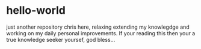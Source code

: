 # hello-world
just another repository
chris here, relaxing extending my knowlegdge and working on my daily personal improvements. If your reading this then your a true knowledge seeker yoursef, god bless... 
